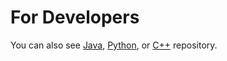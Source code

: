For Developers
============
You can also see [Java](https://github.com/starlangsoftware/DataGenerator), [Python](https://github.com/starlangsoftware/DataGenerator-Py),  or [C++](https://github.com/starlangsoftware/DataGenerator-CPP) repository.

